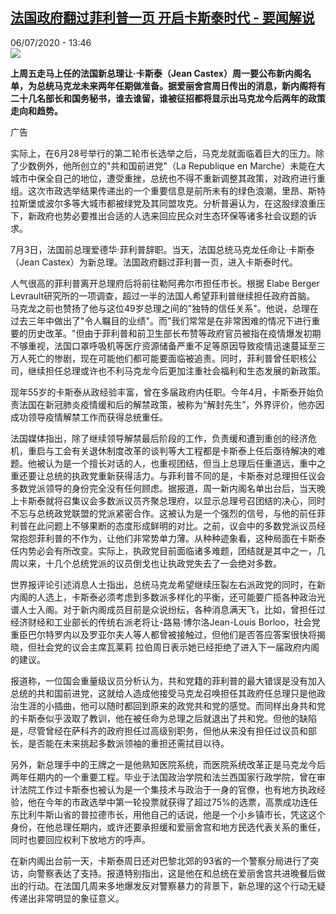 <!--1594040087000-->
[法国政府翻过菲利普一页 开启卡斯泰时代 - 要闻解说](http://www.rfi.fr//cn/%E6%B3%95%E5%9B%BD/20200706-%E6%B3%95%E5%9B%BD%E6%94%BF%E5%BA%9C%E7%BF%BB%E8%BF%87%E8%8F%B2%E5%88%A9%E6%99%AE%E4%B8%80%E9%A1%B5-%E5%BC%80%E5%90%AF%E5%8D%A1%E6%96%AF%E6%B3%B0%E6%97%B6%E4%BB%A3)
------

<div>06/07/2020 - 13:46</div><img src="https://s.rfi.fr/media/display/26d3ce96-bddd-11ea-a6f0-005056a98db9/w:310/p:16x9/c9f1b399ba43e11dadab395e8d44adbb3d859ed5.jpg"><p><strong>上周五走马上任的法国新总理让·卡斯泰（Jean Castex）周一要公布新内阁名单，为总统马克龙未来两年任期做准备。据爱丽舍宫周日传出的消息，新内阁将有二十几名部长和国务秘书，谁去谁留，谁被征招都将显示出马克龙今后两年的政策走向和趋势。</strong></p><div class="t-content__body u-clearfix"><div class="m-interstitial"><div class="m-interstitial__ad"><divclass="m-block-ad "data-tms-ad-type="box"data-tms-ad-status="idle"data-tms-ad-pos="1"><div class="m-block-ad__label">广告</div><div class="m-block-ad__content"></div></div></div></div><p>实际上，在6月28号举行的第二轮市长选举之后，马克龙就面临着巨大的压力。除了少数例外，他所创立的"共和国前进党"（La Republique en Marche）未能在大城市中保全自己的地位，遭受重挫，总统也不得不重新调整其政策，对政府进行重组。这次市政选举结果传递出的一个重要信息是前所未有的绿色浪潮，里昂、斯特拉斯堡或波尔多等大城市都被绿党及其同盟攻克。分析普遍认为，在这股绿浪重压下，新政府也势必要推出合适的人选来回应民众对生态环保等诸多社会议题的诉求。</p><p>7月3日，法国前总理爱德华·菲利普辞职。当天，法国总统马克龙任命让·卡斯泰（Jean Castex）为新总理。法国政府翻过菲利普一页，进入卡斯泰时代。</p><p>人气很高的菲利普离开总理府后将前往勒阿弗尔市担任市长。根据 Elabe Berger Levrault研究所的一项调查，超过一半的法国人希望菲利普继续担任政府首脑。 马克龙之前也赞扬了他与这位49岁总理之间的"独特的信任关系"。他说，总理在过去三年中做出了"令人瞩目的业绩"。而"我们常常是在非常困难的情况下进行重要的历史改革。"但由于菲利普和前卫生部长布赞等政府官员被指在疫情爆发初期不够重视，法国口罩呼吸机等医疗资源储备严重不足等原因导致疫情迅速蔓延至三万人死亡的惨剧，现在可能他们都可能要面临被追责。同时，菲利普曾任职核公司，继续担任总理或许也不利马克龙今后更加注重社会福利和生态发展的新政策。</p><p>现年55岁的卡斯泰从政经验丰富，曾在多届政府内任职。今年4月，卡斯泰开始负责法国在新冠肺炎疫情缓和后的解禁政策，被称为“解封先生”，外界评价，他亦因成功领导疫情解禁工作而获得总统重任。</p><p>法国媒体指出，除了继续领导解禁最后阶段的工作，负责缓和遭到重创的经济危机，重启与工会有关退休制度改革的谈判等大工程都是卡斯泰上任后亟待解决的难题。他被认为是一个擅长对话的人，也重视团结，但当上总理后任重道远，重中之重还要让总统的执政党重新获得活力。与菲利普不同的是，卡斯泰对总理担任议会多数党派领导的身份完全没有任何顾虑。据报道，周一新内阁名单出台后，当天晚上卡斯泰就将召集议会多数派议员齐聚总理府，以显示总理号召团结的决心，同时不忘与总统政党联盟的党派紧密合作。这被认为是一个强烈的信号，与他的前任菲利普在此问题上不够果断的态度形成鲜明的对比。之前，议会中的多数党派议员经常抱怨菲利普的不作为，让他们非常势单力薄。从种种迹象看，这种局面在卡斯泰任内势必会有所改变。实际上，执政党目前面临诸多难题，团结就是其中之一，几周以来，十几个总统党派的议员倒戈也让执政党失去了一会绝对多数。</p><p>世界报评论引述消息人士指出，总统马克龙希望继续压裂左右派政党的同时，在新内阁的人选上，卡斯泰必须考虑到多数派多样化的平衡，还可能要广揽各种政治光谱人士入阁。对于新内阁成员目前是众说纷纭，各种消息满天飞，比如，曾担任过经济财经和工业部长的传统右派老将让-路易·博尔洛Jean-Louis Borloo，社会党重臣巴尔特罗内以及罗亚尔夫人等人都曾被接触过，但他们是否答应答案很快将揭晓，但社会党的议会主席瓦莱莉 拉伯周日表示她已经拒绝了进入下一届政府内阁的建议。</p><p>报道称，一位国会重量级议员分析认为，共和党籍的菲利普的最大错误是没有加入总统的共和国前进党，这就给人造成他接受马克龙召唤担任其政府任总理只是他政治生涯的小插曲，他可以随时都回到原来的政党共和党的感觉。而同样出身共和党的卡斯泰似乎汲取了教训，他在被任命为总理之后就退出了共和党。但他的缺陷是，尽管曾经在萨科齐的政府担任过高级别职务，但他从来没有担任过议员和部长，是否能在未来挑起多数派领袖的重担还需拭目以待。</p><p>另外，新总理手中的王牌之一是他熟知医院系统，而医院系统改革正是马克龙今后两年任期内的一个重要工程。毕业于法国政治学院和法兰西国家行政学院，曾在审计法院工作过卡斯泰也被认为是一个集技术与政治于一身的官僚，也有地方执政经验，他在今年的市政选举中第一轮投票就获得了超过75%的选票，高票成功连任东比利牛斯山省的普拉德市长，用他自己的话说，他是一个小乡镇市长，凭这这个身份，在他总理任期内，或许还要承担缓和爱丽舍宫和地方民选代表关系的重任，同时也要回应权利下放地方的呼声。</p><p>在新内阁出台前一天，卡斯泰周日还对巴黎北郊的93省的一个警察分局进行了突访，向警察表达了支持。报道特别指出，这是他在和总统在爱丽舍宫共进晚餐后做出的行动。在法国几周来多地爆发反对警察暴力的背景下，新总理的这个行动无疑传递出非常明显的象征意义。</p><p> </p><div class="o-self-promo o-self-promo--nl o-self-promo--hidden" data-selfpromo-newsletter></div><div class="o-self-promo o-self-promo--app o-self-promo--hidden" data-selfpromo-app></div></div>
